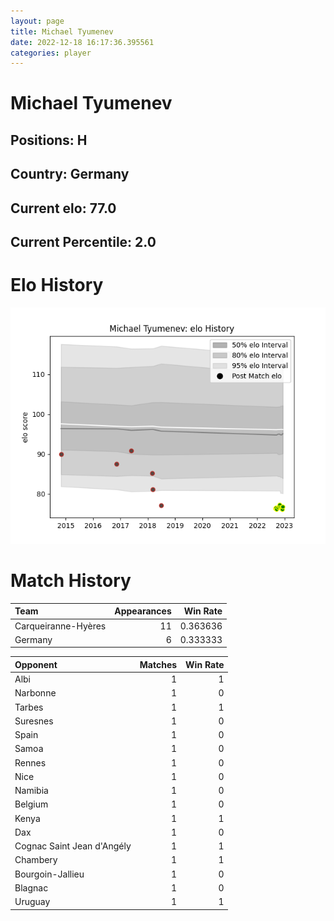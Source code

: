 ```yaml
---  
layout: page  
title: Michael Tyumenev  
date: 2022-12-18 16:17:36.395561  
categories: player  
---
```

# Michael Tyumenev

## Positions: H

## Country: Germany

## Current elo: 77.0

## Current Percentile: 2.0

# Elo History


![elo history](history_MichaelTyumenev.png)
# Match History


| Team                |   Appearances |   Win Rate |
|:--------------------|--------------:|-----------:|
| Carqueiranne-Hyères |            11 |   0.363636 |
| Germany             |             6 |   0.333333 |

| Opponent                   |   Matches |   Win Rate |
|:---------------------------|----------:|-----------:|
| Albi                       |         1 |          1 |
| Narbonne                   |         1 |          0 |
| Tarbes                     |         1 |          1 |
| Suresnes                   |         1 |          0 |
| Spain                      |         1 |          0 |
| Samoa                      |         1 |          0 |
| Rennes                     |         1 |          0 |
| Nice                       |         1 |          0 |
| Namibia                    |         1 |          0 |
| Belgium                    |         1 |          0 |
| Kenya                      |         1 |          1 |
| Dax                        |         1 |          0 |
| Cognac Saint Jean d'Angély |         1 |          1 |
| Chambery                   |         1 |          1 |
| Bourgoin-Jallieu           |         1 |          0 |
| Blagnac                    |         1 |          0 |
| Uruguay                    |         1 |          1 |